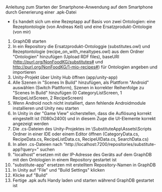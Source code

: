 Anleitung zum Starten der Smartphone-Anwendung auf dem Smartphone durch Generierung einer .apk-Datei
- Es handelt sich um eine Rezeptapp auf Basis von zwei Ontologien: eine Rezeptontologie (von Andreas Keil) und eine Ersatzprodukt-Ontologie (von mir)

1. GraphDB starten
2. In ein Repository die Ersatzprodukt-Ontologgie (substitutes.owl) und Rezeptontologie (recipe_on_with_mealtypes.owl) aus dem Ordner "Ontologien" hinzufügen (Upload RDF files), baseURI (http://purl.org/NonFoodKG/substitutes# und http://purl.org/NonFoodKG/1-mio-recipes#) für Ontologien angeben und importieren
3. Unity-Projekt über Unity Hub öffnen (app/unity-app)
4. Alle Szenen in "Scenes In Build" hinzufügen, als Plattform "Android" auswählen (Switch Plattform), Szenen in korrekter Reihenfolge zu "Scenes In Build" hinzufügen (0 CategoryListScreen, 1 RecipeListScreen, 2 RecipeScreen)
5. Wenn Android noch nicht installiert, dann fehlende Androidmodule installieren und Unity neu starten
6. In Unity in der "Game View" sicherstellen, dass die Auflösung korrekt eingestellt ist (1080x2400) und in diesem Zuge die UI-Elemente korrekt angezeigt werden
7. Die .cs-Dateien des Unity-Projektes im \SubstituteApp\Assets\Scripts Ordner in einer IDE oder einem Editor öffnen (CategoryData.cs, RecipeData.cs, RecipeListData.cs, RecipeUIData.cs, SearchData.cs)
8. In allen .cs-Dateien nach "http://localhost:7200/repositories/substitute-app?query=" suchen
9. "localhost" ersetzen mit der IP-Adresse des Geräts auf dem GraphDB mit den Ontologien in einem Repository gestartet ist
10. "substitute-app" ersetzen mit erstelltem Repository-Namen in GraphDB
11. In Unity auf "File" und "Build Settings" klicken
12. Klicke auf "Build"
13. Fertige .apk aufs Handy laden und starten während GraphDB gestartet ist
